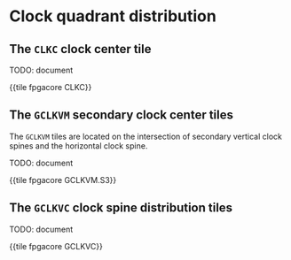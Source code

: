 # Clock quadrant distribution

## The `CLKC` clock center tile

TODO: document

{{tile fpgacore CLKC}}


## The `GCLKVM` secondary clock center tiles

The `GCLKVM` tiles are located on the intersection of secondary vertical clock spines and the horizontal clock spine.

TODO: document

{{tile fpgacore GCLKVM.S3}}


## The `GCLKVC` clock spine distribution tiles

TODO: document

{{tile fpgacore GCLKVC}}

